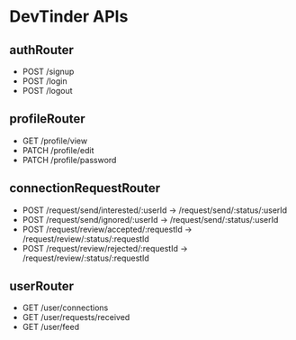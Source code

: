 # DevTinder APIs

## authRouter
- POST /signup
- POST /login
- POST /logout

## profileRouter
- GET /profile/view
- PATCH /profile/edit
- PATCH /profile/password

## connectionRequestRouter
- POST /request/send/interested/:userId -> /request/send/:status/:userId
- POST /request/send/ignored/:userId -> /request/send/:status/:userId
- POST /request/review/accepted/:requestId -> /request/review/:status/:requestId
- POST /request/review/rejected/:requestId -> /request/review/:status/:requestId

## userRouter
- GET /user/connections
- GET /user/requests/received
- GET /user/feed
